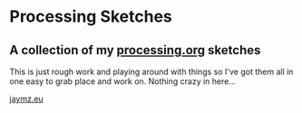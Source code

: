 # Processing Sketches

## A collection of my [processing.org](http://processing.org) sketches

This is just rough work and playing around with things so I've got them
all in one easy to grab place and work on. Nothing crazy in here...

[jaymz.eu](http://jaymz.eu)
